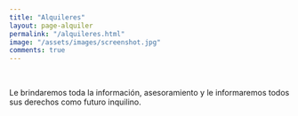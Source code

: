 ```yaml
---
title: "Alquileres"
layout: page-alquiler
permalink: "/alquileres.html"
image: "/assets/images/screenshot.jpg"
comments: true
---
```


<br/>
<p>Le brindaremos toda la información, asesoramiento y le informaremos todos sus derechos como futuro inquilino.</p>